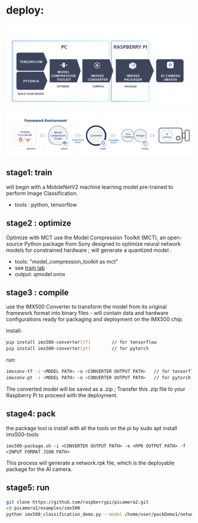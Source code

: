 # deploy:

![alt text](image-1.png)

![alt text](image-2.png)

## stage1: train
will begin with a MobileNetV2 machine learning model pre-trained to perform Image Classification.

* tools : python, tensorflow



## stage2 : optimize
Optimize with MCT
use the Model Compression Toolkit (MCT), an open-source Python package from Sony
 designed to optimize neural network models for constrained hardware ; will generate a quantized model .

* tools: "model_compression_toolkit as mct"
* see [train lab](./01_training_quantization.ipynb)
* output: qmodel.onnx

## stage3 :  compile
use the IMX500 Converter to transform the model from its original framework format into binary files - will contain data and hardware configurations ready for packaging and deployment on the IMX500 chip.

install:
```bash
pip install imx500-converter[tf]        // for tensorflow
pip install imx500-converter[pt]        // for pytorch
```

run:
```bash
imxconv-tf -i <MODEL PATH> -o <CONVERTER OUTPUT PATH>   // for tensorflow
imxconv-pt -i <MODEL PATH> -o <CONVERTER OUTPUT PATH>   // for pytorch
```

The converted model will be saved as a .zip ; Transfer this .zip file to your Raspberry Pi to proceed with the deployment.

## stage4: pack

the package tool is install with all the tools on the pi by 
sudo apt install imx500-tools 

```
imx500-package.sh -i <CONVERTER OUTPUT PATH> -o <RPK OUTPUT PATH> -f <INPUT FORMAT JSON PATH>
```
This process will generate a network.rpk file, which is the deployable package for the AI camera.


## stage5: run

```bash
git clone https://github.com/raspberrypi/picamera2.git
cd picamera2/examples/imx500
python imx500_classification_demo.py --model /home/user/packDemo1/network.rpk --preserve-aspect-ratio
```